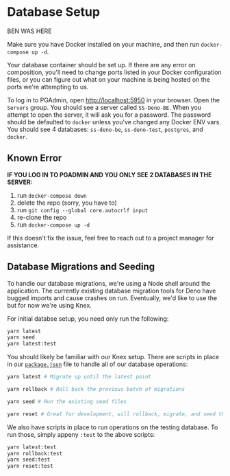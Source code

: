 # Database Setup

BEN WAS HERE

Make sure you have Docker installed on your machine, and then run `docker-compose up -d`.

Your database container should be set up. If there are any error on composition, you'll need to change ports listed in your Docker configuration files, or you can figure out what on your machine is being hosted on the ports we're attempting to us.

To log in to PGAdmin, open [http://localhost:5950](http://localhost:5950) in your browser. Open the `Servers` group. You should see a server called `SS-Deno-BE`. When you attempt to open the server, it will ask you for a password. The password should be defaulted to `docker` unless you've changed any Docker ENV vars. You should see 4 databases: `ss-deno-be`, `ss-deno-test`, `postgres`, and `docker`.

## Known Error

**IF YOU LOG IN TO PGADMIN AND YOU ONLY SEE 2 DATABASES IN THE SERVER:**

1. run `docker-compose down`
2. delete the repo (sorry, you have to)
3. run `git config --global core.autocrlf input`
4. re-clone the repo
5. run `docker-compose up -d`

If this doesn't fix the issue, feel free to reach out to a project manager for assistance.

## Database Migrations and Seeding

To handle our database migrations, we're using a Node shell around the application. The currently existing database migration tools for Deno have bugged imports and cause crashes on run. Eventually, we'd like to use the but for now we're using Knex.

For initial databse setup, you need only run the following:

```bash
yarn latest
yarn seed
yarn latest:test
```

You should likely be familiar with our Knex setup. There are scripts in place in our [`package.json`](./../package.json) file to handle all of our database operations:

```bash
yarn latest # Migrate up until the latest point

yarn rollback # Roll back the previous batch of migrations

yarn seed # Run the existing seed files

yarn reset # Great for development, will rollback, migrate, and seed the database
```

We also have scripts in place to run operations on the testing database. To run those, simply appeny `:test` to the above scripts:

```bash
yarn latest:test
yarn rollback:test
yarn seed:test
yarn reset:test
```
